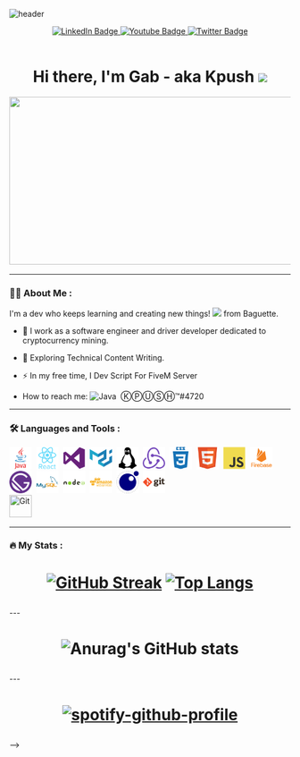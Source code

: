 ![header](https://capsule-render.vercel.app/api?type=transparent&color=gradient&customColorList=0,2,2,5,30&height=300&section=header&text=Kpush%20GitProfil&animation=twinkling&fontSize=70&fontColor=d6ace6&stroke=00FF00&strokeWidth=0.2)


<!-- <div id="header" align="center">
  <img src="https://media.giphy.com/media/VeGyWBK88Mn7GF0lPu/giphy.gif" width="100"/>
</div> -->

<div id="badges" align="center">
  <a href="https://http.cat/404">
    <img src="https://img.shields.io/badge/LinkedIn-blue?style=for-the-badge&logo=linkedin&logoColor=white" alt="LinkedIn Badge"/>
  </a>
  <a href="https://http.cat/420">
    <img src="https://img.shields.io/badge/YouTube-red?style=for-the-badge&logo=youtube&logoColor=white" alt="Youtube Badge"/>
  </a>
  <a href="https://http.cat/599">
    <img src="https://img.shields.io/badge/Twitter-blue?style=for-the-badge&logo=twitter&logoColor=white" alt="Twitter Badge"/>
  </a>
</div>

<div id="compteur" align="center">
<img src="https://komarev.com/ghpvc/?username=Kpush6Bull&style=flat-square&color=green" alt=""/>
</div>

<h1 align="center">
  Hi there, I'm Gab - aka Kpush
  <img src="https://media.giphy.com/media/3o7bu6KDIpS4OFRP6o/giphy.gif" width="30px"/>
</h1>

<div align="center">
  <img src="https://media.giphy.com/media/8EmeieJAGjvUI/giphy.gif" width="600" height="300"/>
</div>

---

### :man_technologist: About Me :
I'm a dev who keeps learning and creating new things! <img src="https://media.giphy.com/media/WUlplcMpOCEmTGBtBW/giphy.gif" width="30"> from Baguette.

- :telescope:  I work as a software engineer and driver developer dedicated to cryptocurrency mining.

- :seedling: Exploring Technical Content Writing.

- :zap: In my free time, I Dev Script For FiveM Server 

- How to reach me: <img src="https://logodownload.org/wp-content/uploads/2017/11/discord-logo-7-1.png" title="Java" alt="Java" width="40" height="40"/>&nbsp;  ⓀⓅⓊⓈⒽ™#4720

---

### :hammer_and_wrench: Languages and Tools :
<div>
  <img src="https://github.com/devicons/devicon/blob/master/icons/java/java-original-wordmark.svg" title="Java" alt="Java" width="40" height="40"/>&nbsp;
  <img src="https://github.com/devicons/devicon/blob/master/icons/react/react-original-wordmark.svg" title="React" alt="React" width="40" height="40"/>&nbsp;
  <img src="https://raw.githubusercontent.com/devicons/devicon/1119b9f84c0290e0f0b38982099a2bd027a48bf1/icons/visualstudio/visualstudio-plain.svg" title="Vscode" alt="Vsode" width="40" height="40"/>&nbsp;
  <img src="https://github.com/devicons/devicon/blob/master/icons/materialui/materialui-original.svg" title="Material UI" alt="Material UI" width="40" height="40"/>&nbsp;
  <img src="https://raw.githubusercontent.com/devicons/devicon/1119b9f84c0290e0f0b38982099a2bd027a48bf1/icons/linux/linux-plain.svg" title="Linux" alt="Linux" width="40" height="40"/>&nbsp;
  <img src="https://github.com/devicons/devicon/blob/master/icons/redux/redux-original.svg" title="Redux" alt="Redux " width="40" height="40"/>&nbsp;
  <img src="https://github.com/devicons/devicon/blob/master/icons/css3/css3-plain-wordmark.svg"  title="CSS3" alt="CSS" width="40" height="40"/>&nbsp;
  <img src="https://github.com/devicons/devicon/blob/master/icons/html5/html5-original.svg" title="HTML5" alt="HTML" width="40" height="40"/>&nbsp;
  <img src="https://github.com/devicons/devicon/blob/master/icons/javascript/javascript-original.svg" title="JavaScript" alt="JavaScript" width="40" height="40"/>&nbsp;
  <img src="https://github.com/devicons/devicon/blob/master/icons/firebase/firebase-plain-wordmark.svg" title="Firebase" alt="Firebase" width="40" height="40"/>&nbsp;
  <img src="https://github.com/devicons/devicon/blob/master/icons/gatsby/gatsby-original.svg" title="Gatsby"  alt="Gatsby" width="40" height="40"/>&nbsp;
  <img src="https://github.com/devicons/devicon/blob/master/icons/mysql/mysql-original-wordmark.svg" title="MySQL"  alt="MySQL" width="40" height="40"/>&nbsp;
  <img src="https://github.com/devicons/devicon/blob/master/icons/nodejs/nodejs-original-wordmark.svg" title="NodeJS" alt="NodeJS" width="40" height="40"/>&nbsp;
  <img src="https://github.com/devicons/devicon/blob/master/icons/amazonwebservices/amazonwebservices-plain-wordmark.svg" title="AWS" alt="AWS" width="40" height="40"/>&nbsp;
  <img src="https://raw.githubusercontent.com/devicons/devicon/1119b9f84c0290e0f0b38982099a2bd027a48bf1/icons/lua/lua-original.svg" title="LUA" alt="LUA" width="40" height="40"/>&nbsp;
  <img src="https://github.com/devicons/devicon/blob/master/icons/git/git-original-wordmark.svg" title="Git" **alt="Git" width="40" height="40"/>
</div>
<img src="https://pngset.com/images/fivem-logo-fivem-animal-snail-invertebrate-graphics-transparent-png-2938365.png" title="Git" **alt="Git" width="40" height="40"/>
</div>

---

### :fire: My Stats :
<h1 align="center">

[![GitHub Streak](http://github-readme-streak-stats.herokuapp.com?user=Kpush6Bull&theme=dark&background=000000)](https://git.io/streak-stats)
[![Top Langs](https://github-readme-stats.vercel.app/api/top-langs/?username=Kpush6Bull&layout=compact&theme=vision-friendly-dark)](https://github.com/Kpush6Bull/github-readme-stats)
</h1>
---
<h1 align="center">

![Anurag's GitHub stats](https://github-readme-stats.vercel.app/api?username=Kpush6Bull&show_icons=true&theme=gruvbox)

</h1>
---
<h1 align="center">

[![spotify-github-profile](https://spotify-github-profile.vercel.app/api/view?uid=11124144009&cover_image=true&theme=default&bar_color=8c0d64&bar_color_cover=true)](https://github.com/kittinan/spotify-github-profile)

</h1>
-->
